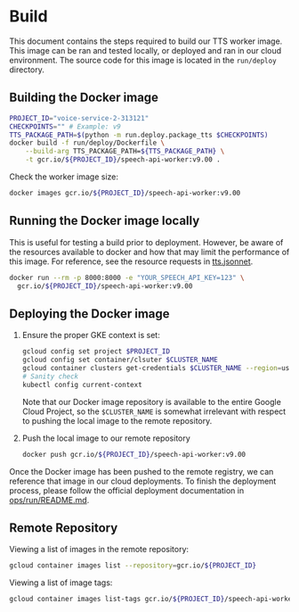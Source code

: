 # Build

This document contains the steps required to build our TTS worker image. This
image can be ran and tested locally, or deployed and ran in our cloud
environment. The source code for this image is located in the `run/deploy`
directory.

## Building the Docker image

```bash
PROJECT_ID="voice-service-2-313121"
CHECKPOINTS="" # Example: v9
TTS_PACKAGE_PATH=$(python -m run.deploy.package_tts $CHECKPOINTS)
docker build -f run/deploy/Dockerfile \
    --build-arg TTS_PACKAGE_PATH=${TTS_PACKAGE_PATH} \
    -t gcr.io/${PROJECT_ID}/speech-api-worker:v9.00 .
```

Check the worker image size:

```bash
docker images gcr.io/${PROJECT_ID}/speech-api-worker:v9.00
```

## Running the Docker image locally

This is useful for testing a build prior to deployment. However, be aware of the
resources available to docker and how that may limit the performance of this
image. For reference, see the resource requests in
[tts.jsonnet](/ops/run/tts.jsonnet).

```bash
docker run --rm -p 8000:8000 -e "YOUR_SPEECH_API_KEY=123" \
  gcr.io/${PROJECT_ID}/speech-api-worker:v9.00
```

## Deploying the Docker image

1. Ensure the proper GKE context is set:

   ```bash
   gcloud config set project $PROJECT_ID
   gcloud config set container/clsuter $CLUSTER_NAME
   gcloud container clusters get-credentials $CLUSTER_NAME --region=us-central1
   # Sanity check
   kubectl config current-context
   ```

   Note that our Docker image repository is available to the entire Google Cloud
   Project, so the `$CLUSTER_NAME` is somewhat irrelevant with respect to
   pushing the local image to the remote repository.

1. Push the local image to our remote repository

   ```bash
   docker push gcr.io/${PROJECT_ID}/speech-api-worker:v9.00
   ```

Once the Docker image has been pushed to the remote registry, we can reference
that image in our cloud deployments. To finish the deployment process, please
follow the official deployment documentation in
[ops/run/README.md](/ops/run/README.md).

## Remote Repository

Viewing a list of images in the remote repository:

```bash
gcloud container images list --repository=gcr.io/${PROJECT_ID}
```

Viewing a list of image tags:

```bash
gcloud container images list-tags gcr.io/${PROJECT_ID}/speech-api-worker
```
